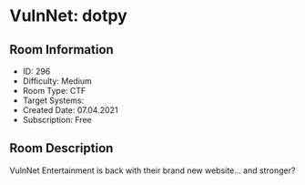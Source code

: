 ﻿# VulnNet: dotpy

## Room Information
- ID: 296
- Difficulty: Medium
- Room Type: CTF
- Target Systems: 
- Created Date: 07.04.2021
- Subscription: Free

## Room Description
VulnNet Entertainment is back with their brand new website... and stronger?
